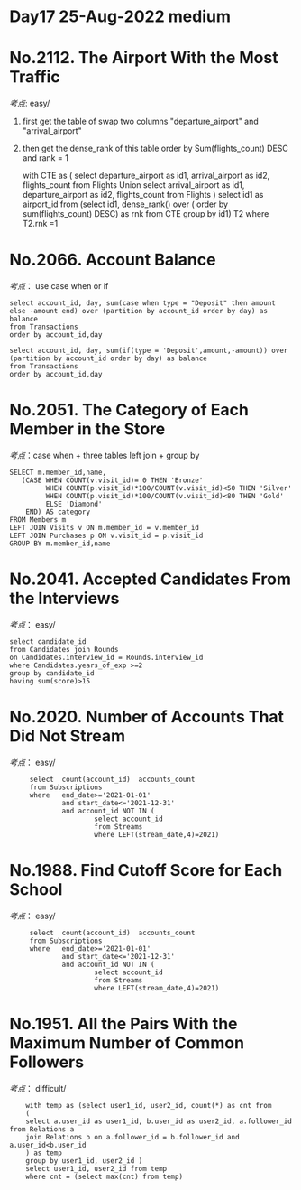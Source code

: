 #
Day17 25-Aug-2022 medium 
====

####
No.2112. The Airport With the Most Traffic
==
*考点*: easy/
1. first get the table of swap  two columns "departure_airport" and "arrival_airport"
2. then get the dense_rank of this table order by Sum(flights_count) DESC and rank = 1


    with CTE  as (
    select departure_airport as id1, arrival_airport as id2, flights_count from Flights
    Union
    select arrival_airport as id1, departure_airport as id2, flights_count from Flights
    )
    select id1 as airport_id
    from (select id1, dense_rank() over ( order by sum(flights_count) DESC) as rnk
      from CTE 
      group by id1) T2
    where T2.rnk =1

####

####
No.2066. Account Balance
==
*考点*：  use case when or if

    select account_id, day, sum(case when type = "Deposit" then amount else -amount end) over (partition by account_id order by day) as balance
    from Transactions
    order by account_id,day

    select account_id, day, sum(if(type = 'Deposit',amount,-amount)) over (partition by account_id order by day) as balance
    from Transactions
    order by account_id,day

####

####
No.2051. The Category of Each Member in the Store
==
*考点*：case when + three tables left join + group by 


    SELECT m.member_id,name,
       (CASE WHEN COUNT(v.visit_id)= 0 THEN 'Bronze'
             WHEN COUNT(p.visit_id)*100/COUNT(v.visit_id)<50 THEN 'Silver'
             WHEN COUNT(p.visit_id)*100/COUNT(v.visit_id)<80 THEN 'Gold'
             ELSE 'Diamond'
        END) AS category
    FROM Members m 
    LEFT JOIN Visits v ON m.member_id = v.member_id
    LEFT JOIN Purchases p ON v.visit_id = p.visit_id
    GROUP BY m.member_id,name
####

####
No.2041. Accepted Candidates From the Interviews
==
*考点*：  easy/ 

    select candidate_id
    from Candidates join Rounds
    on Candidates.interview_id = Rounds.interview_id
    where Candidates.years_of_exp >=2
    group by candidate_id
    having sum(score)>15 

####


####
No.2020. Number of Accounts That Did Not Stream 
==
*考点*：  easy/

         select  count(account_id)  accounts_count
         from Subscriptions 
         where   end_date>='2021-01-01' 
                 and start_date<='2021-12-31' 
                 and account_id NOT IN (
                         select account_id  
                         from Streams
                         where LEFT(stream_date,4)=2021)

####


####
No.1988. Find Cutoff Score for Each School
==
*考点*：  easy/

         select  count(account_id)  accounts_count
         from Subscriptions 
         where   end_date>='2021-01-01' 
                 and start_date<='2021-12-31' 
                 and account_id NOT IN (
                         select account_id  
                         from Streams
                         where LEFT(stream_date,4)=2021)

####


####
No.1951. All the Pairs With the Maximum Number of Common Followers
==
*考点*：  difficult/


        with temp as (select user1_id, user2_id, count(*) as cnt from
        (
        select a.user_id as user1_id, b.user_id as user2_id, a.follower_id from Relations a
        join Relations b on a.follower_id = b.follower_id and a.user_id<b.user_id
        ) as temp
        group by user1_id, user2_id )
        select user1_id, user2_id from temp
        where cnt = (select max(cnt) from temp)

####